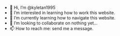 - 👋 Hi, I’m @kyletan1995
- 👀 I’m interested in learning how to work this website.
- 🌱 I’m currently learning how to navigate this website.
- 💞️ I’m looking to collaborate on nothing yet...
- 📫 How to reach me: send me a message.

<!---
kyletan1995/kyletan1995 is a ✨ special ✨ repository because its `README.md` (this file) appears on your GitHub profile.
You can click the Preview link to take a look at your changes.
--->
